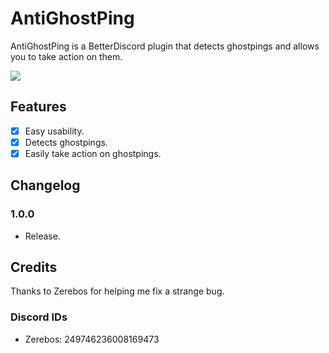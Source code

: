 # AntiGhostPing

AntiGhostPing is a BetterDiscord plugin that detects ghostpings and allows you to take action on them.

<img src="https://github.com/KyzaGitHub/Khub/raw/master/media/AntiGhostPing.gif">

## Features

- [x] Easy usability.
- [x] Detects ghostpings.
- [x] Easily take action on ghostpings.

## Changelog

### 1.0.0

 * Release.

## Credits

Thanks to Zerebos for helping me fix a strange bug.

### Discord IDs

- Zerebos: 249746236008169473
